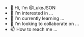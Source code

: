 - 👋 Hi, I’m @LukeJSON
- 👀 I’m interested in ...
- 🌱 I’m currently learning ...
- 💞️ I’m looking to collaborate on ...
- 📫 How to reach me ...

<!---
LukeJSON/LukeJSON is a ✨ special ✨ repository because its `README.md` (this file) appears on your GitHub profile.
You can click the Preview link to take a look at your changes.
--->
